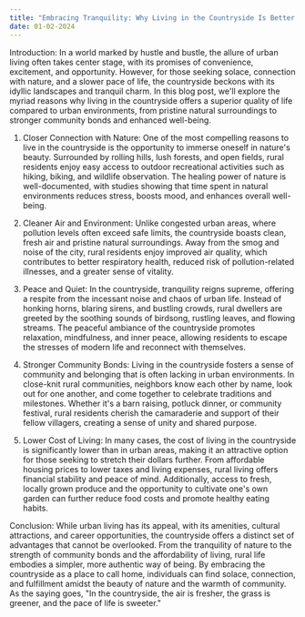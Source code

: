 ```yaml
---
title: "Embracing Tranquility: Why Living in the Countryside Is Better Than Urban Life"
date: 01-02-2024
---
```


Introduction:
In a world marked by hustle and bustle, the allure of urban living often takes center stage, with its promises of convenience, excitement, and opportunity. However, for those seeking solace, connection with nature, and a slower pace of life, the countryside beckons with its idyllic landscapes and tranquil charm. In this blog post, we'll explore the myriad reasons why living in the countryside offers a superior quality of life compared to urban environments, from pristine natural surroundings to stronger community bonds and enhanced well-being.

1. Closer Connection with Nature:
One of the most compelling reasons to live in the countryside is the opportunity to immerse oneself in nature's beauty. Surrounded by rolling hills, lush forests, and open fields, rural residents enjoy easy access to outdoor recreational activities such as hiking, biking, and wildlife observation. The healing power of nature is well-documented, with studies showing that time spent in natural environments reduces stress, boosts mood, and enhances overall well-being.

2. Cleaner Air and Environment:
Unlike congested urban areas, where pollution levels often exceed safe limits, the countryside boasts clean, fresh air and pristine natural surroundings. Away from the smog and noise of the city, rural residents enjoy improved air quality, which contributes to better respiratory health, reduced risk of pollution-related illnesses, and a greater sense of vitality.

3. Peace and Quiet:
In the countryside, tranquility reigns supreme, offering a respite from the incessant noise and chaos of urban life. Instead of honking horns, blaring sirens, and bustling crowds, rural dwellers are greeted by the soothing sounds of birdsong, rustling leaves, and flowing streams. The peaceful ambiance of the countryside promotes relaxation, mindfulness, and inner peace, allowing residents to escape the stresses of modern life and reconnect with themselves.

4. Stronger Community Bonds:
Living in the countryside fosters a sense of community and belonging that is often lacking in urban environments. In close-knit rural communities, neighbors know each other by name, look out for one another, and come together to celebrate traditions and milestones. Whether it's a barn raising, potluck dinner, or community festival, rural residents cherish the camaraderie and support of their fellow villagers, creating a sense of unity and shared purpose.

5. Lower Cost of Living:
In many cases, the cost of living in the countryside is significantly lower than in urban areas, making it an attractive option for those seeking to stretch their dollars further. From affordable housing prices to lower taxes and living expenses, rural living offers financial stability and peace of mind. Additionally, access to fresh, locally grown produce and the opportunity to cultivate one's own garden can further reduce food costs and promote healthy eating habits.

Conclusion:
While urban living has its appeal, with its amenities, cultural attractions, and career opportunities, the countryside offers a distinct set of advantages that cannot be overlooked. From the tranquility of nature to the strength of community bonds and the affordability of living, rural life embodies a simpler, more authentic way of being. By embracing the countryside as a place to call home, individuals can find solace, connection, and fulfillment amidst the beauty of nature and the warmth of community. As the saying goes, "In the countryside, the air is fresher, the grass is greener, and the pace of life is sweeter."

